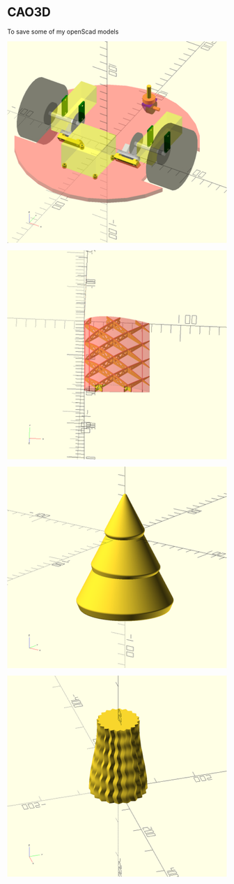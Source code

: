 # CAO3D

To save some of my openScad models

![](chassisRobot.png)

![](avion.png)

![](sapin.png)

![](vase.png)